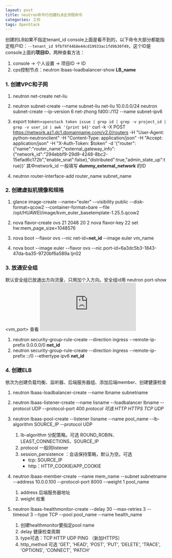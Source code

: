 ```yaml
---
layout: post
title: neutron命令行创建ELB全流程命令
categories: 工作
tags: OpenStack
---
```


创建的LB如果不指定tenant_id console上面是看不到的，以下命令大部分都能指定租户ID：`--tenant_id 9fbf9f44b8e44cd19933ac1fd9b30f49`，这个ID是console上面的**项目ID**，两种查看方法：
1. console -> 个人设置 -> 项目ID -> ID 
2. cps控制节点：neutron lbaas-loadbalancer-show **LB_name** 

### 1. 创建VPC和子网

1. neutron net-create net-liu
2. neutron subnet-create --name subnet-liu net-liu 10.0.0.0/24
neutron subnet-create --ip-version 6 net-zhong fd00::/112 --name subnet-ipv6

3. export token=`openstack token issue | grep id | grep -v project_id | grep -v user_id | awk '{print $4}'`
curl -k -X POST https://network.az1.dc1.domainname.com/v2.0/routers -H "User-Agent: python-neutronclient" -H "Content-Type: application/json" -H "Accept: application/json" -H "X-Auth-Token: $token" -d '{"router":{"name":"router_name","external_gateway_info":{"network_id":"294ebbf9-29d9-4248-8bc2-15efad6c172b","enable_snat":false},"distributed":true,"admin_state_up":true}}'
其中network_id 一般填写 **dummy_external_network** 的ID
4. neutron router-interface-add router_name subnet_name

### 2. 创建虚拟机镜像和规格

1. glance image-create --name="euler" --visibility public --disk-format=qcow2 --container-format=bare --file /opt/HUAWEI/image/kvm_euler_basetemplate-1.25.5.qcow2
2. nova flavor-create ovs 21 2048 20 2
nova flavor-key 22 set hw:mem_page_size=1048576

3. nova boot --flavor ovs --nic net-id=**net_id** --image euler vm_name
4. nova boot --image euler --flavor ovs --nic port-id=6a3dc5b3-1843-47da-ba35-9720bf6a589a ljn02


### 3. 放通安全组
默认安全组已放通出方向流量，只用加个入方向。安全组id用 neutron port-show <vm_port> 查看
![](http://3ms.huawei.com/hi/index.php?app=home&mod=Attach&act=showTempImage&filename=20200813032142145001m378.png)

1. neutron security-group-rule-create --direction ingress --remote-ip-prefix 0.0.0.0/0 **net_id**
2. neutron security-group-rule-create --direction ingress --remote-ip-prefix ::/0 --ethertype ipv6 **net_id**


### 4. 创建ELB
依次为创建负载均衡、监听器、后端服务器组、添加后端member、创建健康检查
1. neutron lbaas-loadbalancer-create --name lbname subnetname

2. neutron lbaas-listener-create --name lisname --loadbalancer lbname --protocol UDP --protocol-port 400
*protocol 可选 HTTP HTTPS TCP UDP*

3. neutron lbaas-pool-create --listener lisname --name pool_name --lb-algorithm SOURCE_IP --protocol UDP
    1. lb-algorithm 分配策略。可选 ROUND_ROBIN、LEAST_CONNECTIONS、SOURCE_IP
    2. protocol 一般同listener
    3. session_persistence ：会话保持策略，默认为空。可选 
        * tcp: SOURCE_IP
        * http：HTTP_COOKIE/APP_COOKIE

4. neutron lbaas-member-create --name mem_name --subnet subnetname --address 10.0.0.100 --protocol-port 8000  --weight 1 pool_name
    1. address 后端服务器地址
    2. weight 权重
5. neutron lbaas-healthmonitor-create --delay 30 --max-retries 3 --timeout 3 --type TCP --pool pool_name --name health_name
    1. 创建healthmonitor要指定pool name
    2. delay 健康检查周期
    3. type可选：TCP HTTP UDP PING （新加HTTPS）
    4. http_method 可选 'GET', 'HEAD', 'POST', 'PUT', 'DELETE', 'TRACE', 'OPTIONS', 'CONNECT', 'PATCH'




